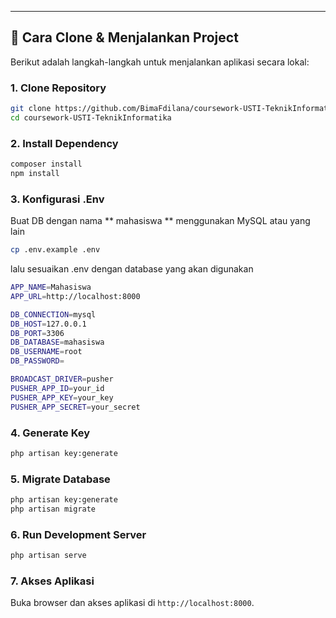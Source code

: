 ---

## 🚀 Cara Clone & Menjalankan Project

Berikut adalah langkah-langkah untuk menjalankan aplikasi secara lokal:

### 1. Clone Repository

```bash
git clone https://github.com/BimaFdilana/coursework-USTI-TeknikInformatika.git
cd coursework-USTI-TeknikInformatika
```

### 2. Install Dependency

```bash
composer install
npm install
```

### 3. Konfigurasi .Env

 Buat DB dengan nama ** mahasiswa ** menggunakan MySQL atau yang lain 

```bash
cp .env.example .env
```
lalu sesuaikan .env dengan database yang akan digunakan
```bash
APP_NAME=Mahasiswa
APP_URL=http://localhost:8000

DB_CONNECTION=mysql
DB_HOST=127.0.0.1
DB_PORT=3306
DB_DATABASE=mahasiswa
DB_USERNAME=root
DB_PASSWORD=

BROADCAST_DRIVER=pusher
PUSHER_APP_ID=your_id
PUSHER_APP_KEY=your_key
PUSHER_APP_SECRET=your_secret
```

### 4. Generate Key

```bash
php artisan key:generate
```

### 5. Migrate Database

```bash
php artisan key:generate
php artisan migrate
```

### 6. Run Development Server

```bash
php artisan serve
```

### 7. Akses Aplikasi

Buka browser dan akses aplikasi di `http://localhost:8000`.




